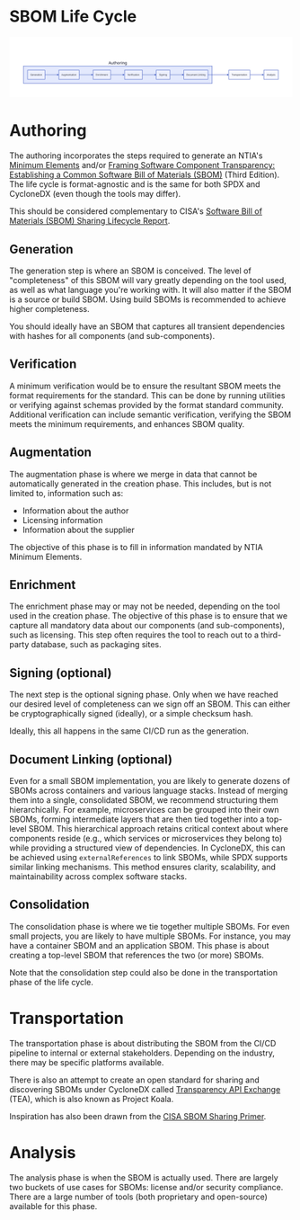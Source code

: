 # SBOM Life Cycle

![SBOM Life Cycle Diagram](https://raw.githubusercontent.com/CISA-SBOM-Community/SBOM-Generation/main/assets/lifecycle.svg)

# Authoring

The authoring incorporates the steps required to generate an NTIA's [Minimum Elements](https://www.ntia.gov/sites/default/files/publications/sbom_minimum_elements_report_0.pdf) and/or [Framing Software Component Transparency: Establishing a Common Software Bill of Materials (SBOM)](https://docs.google.com/document/d/1uddfhPqflTOeYK7ZJjS4gGa8pspwez6mhJUjTrvu4J4/edit) (Third Edition). The life cycle is format-agnostic and is the same for both SPDX and CycloneDX (even though the tools may differ).

This should be considered complementary to CISA's [Software Bill of Materials (SBOM) Sharing Lifecycle Report](https://www.cisa.gov/sites/default/files/2023-04/sbom-sharing-lifecycle-report_508.pdf).

## Generation

The generation step is where an SBOM is conceived. The level of "completeness" of this SBOM will vary greatly depending on the tool used, as well as what language you're working with. It will also matter if the SBOM is a source or build SBOM. Using build SBOMs is recommended to achieve higher completeness.

You should ideally have an SBOM that captures all transient dependencies with hashes for all components (and sub-components).

## Verification

A minimum verification would be to ensure the resultant SBOM meets the format requirements for the standard. This can be done by running utilities or verifying against schemas provided by the format standard community. Additional verification can include semantic verification, verifying the SBOM meets the minimum requirements, and enhances SBOM quality.  

## Augmentation

The augmentation phase is where we merge in data that cannot be automatically generated in the creation phase. This includes, but is not limited to, information such as:

* Information about the author
* Licensing information
* Information about the supplier

The objective of this phase is to fill in information mandated by NTIA Minimum Elements.

## Enrichment

The enrichment phase may or may not be needed, depending on the tool used in the creation phase. The objective of this phase is to ensure that we capture all mandatory data about our components (and sub-components), such as licensing. This step often requires the tool to reach out to a third-party database, such as packaging sites.

## Signing (optional)

The next step is the optional signing phase. Only when we have reached our desired level of completeness can we sign off an SBOM. This can either be cryptographically signed (ideally), or a simple checksum hash.

Ideally, this all happens in the same CI/CD run as the generation.

## Document Linking (optional)

Even for a small SBOM implementation, you are likely to generate dozens of SBOMs across containers and various language stacks. Instead of merging them into a single, consolidated SBOM, we recommend structuring them hierarchically. For example, microservices can be grouped into their own SBOMs, forming intermediate layers that are then tied together into a top-level SBOM. This hierarchical approach retains critical context about where components reside (e.g., which services or microservices they belong to) while providing a structured view of dependencies. In CycloneDX, this can be achieved using `externalReferences` to link SBOMs, while SPDX supports similar linking mechanisms. This method ensures clarity, scalability, and maintainability across complex software stacks.

## Consolidation

The consolidation phase is where we tie together multiple SBOMs. For even small projects, you are likely to have multiple SBOMs. For instance, you may have a container SBOM and an application SBOM. This phase is about creating a top-level SBOM that references the two (or more) SBOMs.

Note that the consolidation step could also be done in the transportation phase of the life cycle.

# Transportation

The transportation phase is about distributing the SBOM from the CI/CD pipeline to internal or external stakeholders. Depending on the industry, there may be specific platforms available.

There is also an attempt to create an open standard for sharing and discovering SBOMs under CycloneDX called [Transparency API Exchange](https://github.com/CycloneDX/transparency-exchange-api) (TEA), which is also known as Project Koala.

Inspiration has also been drawn from the [CISA SBOM Sharing Primer](https://www.cisa.gov/sites/default/files/2024-05/SBOM%20Sharing%20Primer.pdf).

# Analysis

The analysis phase is when the SBOM is actually used. There are largely two buckets of use cases for SBOMs: license and/or security compliance. There are a large number of tools (both proprietary and open-source) available for this phase.
